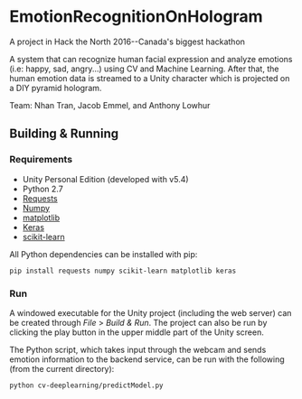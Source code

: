 # EmotionRecognitionOnHologram

A project in Hack the North 2016--Canada's biggest hackathon

A system that can recognize human facial expression and analyze emotions (i.e: happy, sad, angry...) using CV and Machine Learning. After that, the human emotion data is streamed to a Unity character which is projected on a DIY pyramid hologram.

Team: Nhan Tran, Jacob Emmel, and Anthony Lowhur

## Building & Running

### Requirements

* Unity Personal Edition (developed with v5.4)
* Python 2.7
 * [Requests](http://docs.python-requests.org/en/master/user/install/)  
 * [Numpy](http://docs.scipy.org/doc/numpy/user/install.html)
 * [matplotlib](http://matplotlib.org/users/installing.html)
 * [Keras](https://keras.io/#installation)
 * [scikit-learn](http://scikit-learn.org/stable/install.html)

All Python dependencies can be installed with pip:

```
pip install requests numpy scikit-learn matplotlib keras
```

### Run

A windowed executable for the Unity project (including the web server) can be created through _File_ > _Build & Run_. The project can also be run by clicking the play button in the upper middle part of the Unity screen.

The Python script, which takes input through the webcam and sends emotion information to the backend service, can be run with the following (from the current directory):

```
python cv-deeplearning/predictModel.py
```
